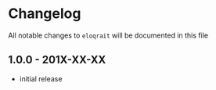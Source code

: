 # Changelog

All notable changes to `eloqrait` will be documented in this file

## 1.0.0 - 201X-XX-XX

- initial release

